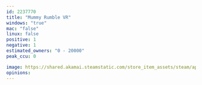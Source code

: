 ```yaml
---
id: 2237770
title: "Mummy Rumble VR"
windows: "true"
mac: "false"
linux: false
positive: 1
negative: 1
estimated_owners: "0 - 20000"
peak_ccu: 0

image: https://shared.akamai.steamstatic.com/store_item_assets/steam/apps/2237770/header.jpg?t=1675622703
opinions:
---
```

